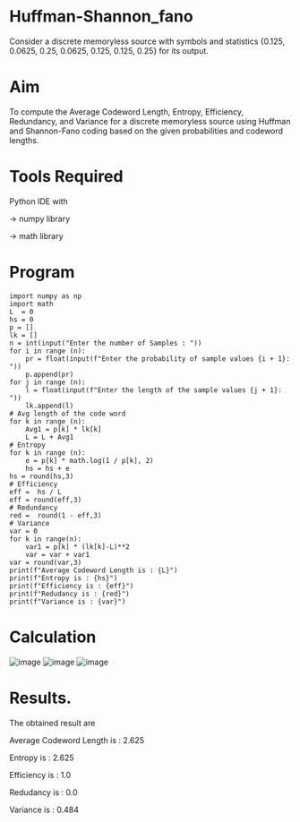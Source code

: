 # Huffman-Shannon_fano
Consider a discrete memoryless source with symbols and statistics {0.125, 0.0625, 0.25, 0.0625, 0.125, 0.125, 0.25} for its output. 

# Aim


To compute the Average Codeword Length, Entropy, Efficiency, Redundancy, and Variance for a discrete memoryless source using Huffman and Shannon-Fano coding based on the given probabilities and codeword lengths.

# Tools Required


Python IDE with

-> numpy library

-> math library

# Program

`````````````````````````````````````````````````````````````````
import numpy as np
import math 
L  = 0
hs = 0
p = []
lk = []
n = int(input("Enter the number of Samples : "))
for i in range (n): 
    pr = float(input(f"Enter the probability of sample values {i + 1}: "))  
    p.append(pr)
for j in range (n): 
    l = float(input(f"Enter the length of the sample values {j + 1}: "))  
    lk.append(l)
# Avg length of the code word
for k in range (n):
    Avg1 = p[k] * lk[k]
    L = L + Avg1
# Entropy
for k in range (n):
    e = p[k] * math.log(1 / p[k], 2)
    hs = hs + e
hs = round(hs,3)
# Efficiency
eff =  hs / L
eff = round(eff,3)
# Redundancy 
red =  round(1 - eff,3) 
# Variance
var = 0
for k in range(n):
    var1 = p[k] * (lk[k]-L)**2
    var = var + var1
var = round(var,3)
print(f"Average Codeword Length is : {L}")
print(f"Entropy is : {hs}")
print(f"Efficiency is : {eff}")
print(f"Redudancy is : {red}")
print(f"Variance is : {var}")
````````````````````````````````````````````````````````````````````````````````
# Calculation

![image](https://github.com/user-attachments/assets/524df275-b852-49a1-bfa1-16d522ecdc90)
![image](https://github.com/user-attachments/assets/b0beaa99-2c1c-4727-af5f-5a650f4f3b94)
![image](https://github.com/user-attachments/assets/a42f16d2-a1e2-4d79-8d02-ca8dfb010821)

# Results.


The obtained result are

Average Codeword Length is : 2.625

Entropy is : 2.625

Efficiency is : 1.0

Redudancy is : 0.0

Variance is : 0.484


